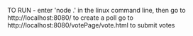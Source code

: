 TO RUN - enter 'node .' in the linux command line, then go to http://localhost:8080/ to create a poll
go to http://localhost:8080/votePage/vote.html to submit votes
